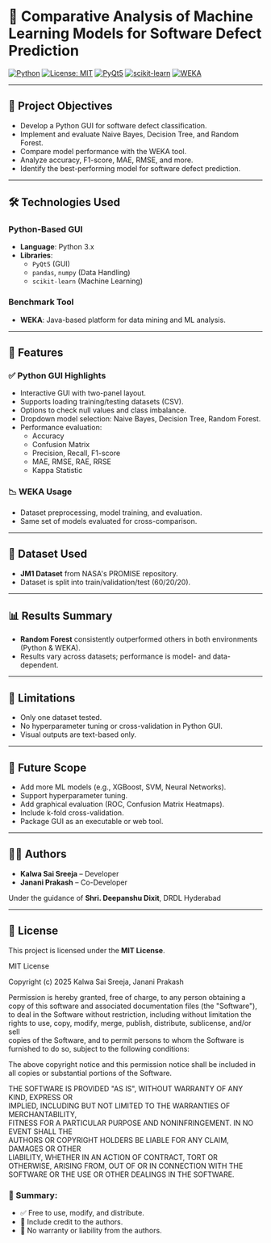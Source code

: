 
# 🧠 Comparative Analysis of Machine Learning Models for Software Defect Prediction

[![Python](https://img.shields.io/badge/Python-3.8+-blue.svg)](https://www.python.org/)
[![License: MIT](https://img.shields.io/badge/License-MIT-yellow.svg)](https://opensource.org/licenses/MIT)
[![PyQt5](https://img.shields.io/badge/GUI-PyQt5-green.svg)](https://pypi.org/project/PyQt5/)
[![scikit-learn](https://img.shields.io/badge/ML-sklearn-orange.svg)](https://scikit-learn.org/)
[![WEKA](https://img.shields.io/badge/Tool-WEKA-red.svg)](https://www.cs.waikato.ac.nz/ml/weka/)

---

## 📌 Project Objectives

- Develop a Python GUI for software defect classification.
- Implement and evaluate Naive Bayes, Decision Tree, and Random Forest.
- Compare model performance with the WEKA tool.
- Analyze accuracy, F1-score, MAE, RMSE, and more.
- Identify the best-performing model for software defect prediction.

---

## 🛠️ Technologies Used

### Python-Based GUI
- **Language**: Python 3.x
- **Libraries**: 
  - `PyQt5` (GUI)
  - `pandas`, `numpy` (Data Handling)
  - `scikit-learn` (Machine Learning)

### Benchmark Tool
- **WEKA**: Java-based platform for data mining and ML analysis.

---

## 📁 Features

### ✅ Python GUI Highlights
- Interactive GUI with two-panel layout.
- Supports loading training/testing datasets (CSV).
- Options to check null values and class imbalance.
- Dropdown model selection: Naive Bayes, Decision Tree, Random Forest.
- Performance evaluation:
  - Accuracy
  - Confusion Matrix
  - Precision, Recall, F1-score
  - MAE, RMSE, RAE, RRSE
  - Kappa Statistic

### 📉 WEKA Usage
- Dataset preprocessing, model training, and evaluation.
- Same set of models evaluated for cross-comparison.

---

## 🧪 Dataset Used

- **JM1 Dataset** from NASA's PROMISE repository.
- Dataset is split into train/validation/test (60/20/20).

---

## 📊 Results Summary

- **Random Forest** consistently outperformed others in both environments (Python & WEKA).
- Results vary across datasets; performance is model- and data-dependent.

---

## 🚧 Limitations

- Only one dataset tested.
- No hyperparameter tuning or cross-validation in Python GUI.
- Visual outputs are text-based only.

---

## 🔮 Future Scope

- Add more ML models (e.g., XGBoost, SVM, Neural Networks).
- Support hyperparameter tuning.
- Add graphical evaluation (ROC, Confusion Matrix Heatmaps).
- Include k-fold cross-validation.
- Package GUI as an executable or web tool.

---


## 👨‍💻 Authors

- **Kalwa Sai Sreeja** – Developer
- **Janani Prakash** – Co-Developer

Under the guidance of **Shri. Deepanshu Dixit**, DRDL Hyderabad

---

## 📄 License

This project is licensed under the **MIT License**.

MIT License

Copyright (c) 2025 Kalwa Sai Sreeja, Janani Prakash

Permission is hereby granted, free of charge, to any person obtaining a copy
of this software and associated documentation files (the "Software"), to deal
in the Software without restriction, including without limitation the rights
to use, copy, modify, merge, publish, distribute, sublicense, and/or sell   
copies of the Software, and to permit persons to whom the Software is        
furnished to do so, subject to the following conditions:                     

The above copyright notice and this permission notice shall be included in all
copies or substantial portions of the Software.                              

THE SOFTWARE IS PROVIDED "AS IS", WITHOUT WARRANTY OF ANY KIND, EXPRESS OR   
IMPLIED, INCLUDING BUT NOT LIMITED TO THE WARRANTIES OF MERCHANTABILITY,     
FITNESS FOR A PARTICULAR PURPOSE AND NONINFRINGEMENT. IN NO EVENT SHALL THE  
AUTHORS OR COPYRIGHT HOLDERS BE LIABLE FOR ANY CLAIM, DAMAGES OR OTHER       
LIABILITY, WHETHER IN AN ACTION OF CONTRACT, TORT OR OTHERWISE, ARISING FROM,
OUT OF OR IN CONNECTION WITH THE SOFTWARE OR THE USE OR OTHER DEALINGS IN THE
SOFTWARE.

### 📘 Summary:
- ✅ Free to use, modify, and distribute.
- 🔗 Include credit to the authors.
- 🚫 No warranty or liability from the authors.




